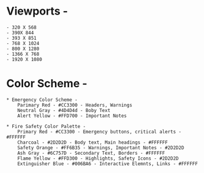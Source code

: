 

# Viewports -
    - 320 X 568
    - 390X 844
    - 393 X 851
    - 768 X 1024
    - 800 X 1280
    - 1366 X 768
    - 1920 X 1080

# Color Scheme - 
    * Emergency Color Scheme - 
        Parimary Red - #CC3300 - Headers, Warnings
        Neutral Gray - #4D4D4d - Boby Text
        Alert Yellow - #FFD700 - Important Notes

    * Fire Safety Color Palette - 
        Primary Red - #CC3300 - Emergency buttons, critical alerts - #FFFFFF
        Charcoal - #2D2D2D - Body text, Main headings - #FFFFFF
        Safety Orange - #FF6B35 - Warnings, Important Notes - #2D2D2D
        Ash Gray - #6C757D - Secondary Text, Borders - #FFFFFF
        Flame Yellow - #FFD300 - Highlights, Safety Icons - #2D2D2D
        Extinguisher Blue - #006BA6 - Interactive Elemnts, Links - #FFFFFF

